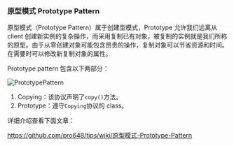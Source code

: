 ### 原型模式 Prototype Pattern

原型模式（Prototype Pattern）属于创建型模式，Prototype 允许我们远离从 client 创建新实例的复杂操作，而采用复制已有对象，被复制的实例就是我们所称的原型。由于从零创建对象可能包含昂贵的操作，复制对象可以节省资源和时间。在需要时可以修改新复制对象的属性。

Prototype pattern 包含以下两部分：

![PrototypePattern](https://github.com/pro648/tips/wiki/images/PrototypePatternUML.png)

1. Copying：该协议声明了`copy()`方法。
2. Prototype：遵守`Copying`协议的 class。

详细介绍查看下面文章：

<https://github.com/pro648/tips/wiki/原型模式-Prototype-Pattern>

